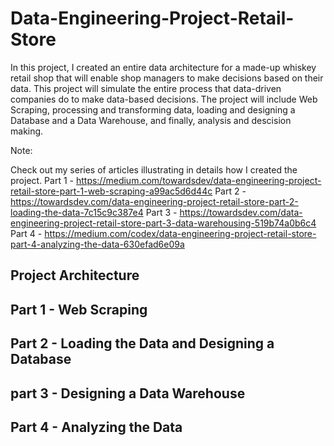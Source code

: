 # Data-Engineering-Project-Retail-Store
In this project, I created an entire data architecture for a made-up whiskey retail shop that will enable shop managers to make decisions based on their data. 
This project will simulate the entire process that data-driven companies do to make data-based decisions.
The project will include Web Scraping, processing and transforming data, loading and designing a Database and a Data Warehouse, and finally, analysis and descision making. 

Note:

Check out my series of articles illustrating in details how I created the project.
Part 1 - https://medium.com/towardsdev/data-engineering-project-retail-store-part-1-web-scraping-a99ac5d6d44c
Part 2 - https://towardsdev.com/data-engineering-project-retail-store-part-2-loading-the-data-7c15c9c387e4
Part 3 - https://towardsdev.com/data-engineering-project-retail-store-part-3-data-warehousing-519b74a0b6c4
Part 4 - https://medium.com/codex/data-engineering-project-retail-store-part-4-analyzing-the-data-630efad6e09a

## Project Architecture


## Part 1 - Web Scraping


## Part 2 - Loading the Data and Designing a Database


## part 3 - Designing a Data Warehouse


## Part 4 - Analyzing the Data
